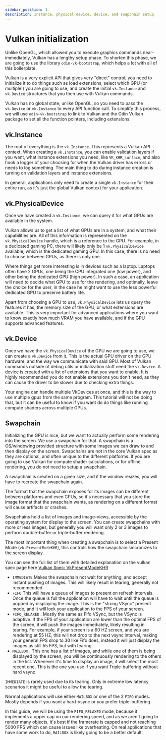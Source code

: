 ```yaml
---
sidebar_position: 1
description: Instance, physical device, device, and swapchain setup.
---
```


# Vulkan initialization

Unlike OpenGL, which allowed you to execute graphics commands near-immediately, Vulkan has a
lengthy setup phase. To shorten this phase, we are going to use the library
`odin-vk-bootstrap`, which helps a lot with all of this boilerplate.

Vulkan is a very explicit API that gives very "direct" control, you need to initialize it to do
things such as load extensions, select which GPU (or multiple!) you are going to use, and
create the initial `vk.Instance` and `vk.Device` structures that you then use with Vulkan
commands.

Vulkan has no global state, unlike OpenGL, so you need to pass the `vk.Device` or `vk.Instance`
to every API function call. To simplify this process, we will use `odin-vk-bootstrap` to link
to Vulkan and the Odin Vulkan package to set all the function pointers, including extensions.

## vk.Instance

The root of everything is the `vk.Instance`. This represents a Vulkan API context. When creating
a `vk.Instance`, you can enable validation layers if you want, what instance extensions you
need, like `VK_KHR_surface`, and also hook a logger of your choosing for when the Vulkan driver
has errors or needs to log something. The main thing to do during instance creation is turning
on validation layers and instance extensions.

In general, applications only need to create a single `vk.Instance` for their entire run, as
it's just the global Vulkan context for your application.

## vk.PhysicalDevice

Once we have created a `vk.Instance`, we can query it for what GPUs are available in the system.

Vulkan allows us to get a list of what GPUs are in a system, and what their capabilities are.
All of this information is represented on the `vk.PhysicalDevice` handle, which is a reference
to the GPU. For example, in a dedicated gaming PC, there will likely only be 1
`vk.PhysicalDevice` available, which is the dedicated gaming GPU. In this case, there is no need
to choose between GPUs, as there is only one.

Where things get more interesting is in devices such as a laptop. Laptops often have 2 GPUs,
one being the CPU integrated one (low power), and other being the dedicated GPU (high power).
In such a case, an application will need to decide what GPU to use for the rendering, and
optimally, leave the choice for the user, in the case he might want to use the less powerful
dedicated GPU to preserve battery life.

Apart from choosing a GPU to use, `vk.PhysicalDevice` lets us query the features it has, the
memory size of the GPU, or what extensions are available. This is very important for advanced
applications where you want to know exactly how much VRAM you have available, and if the GPU
supports advanced features.

## vk.Device

Once we have the `vk.PhysicalDevice` of the GPU we are going to use, we can create a
`vk.Device` from it. This is the actual GPU driver on the GPU hardware, and the way we
communicate with said GPU. Most of Vulkan commands outside of debug utils or initialization
stuff need the `vk.Device`. A device is created with a list of extensions that you want to
enable. It is highly recommended you do not enable extensions you don't need, as they can cause
the driver to be slower due to checking extra things.

Your engine can handle multiple VkDevices at once, and this is the way to use multiple gpus
from the same program. This tutorial will not be doing that, but it can be useful to know if
you want do do things like running compute shaders across multiple GPUs.

## Swapchain

Initializing the GPU is nice, but we want to actually perform some rendering into the screen.
We use a swapchain for that. A swapchain is a OS/windowing provided structure with some images
we can draw to and then display on the screen. Swapchains are not in the core Vulkan spec as
they are optional, and often unique to the different platforms. If you are going to use Vulkan
for compute shader calculations, or for offline rendering, you do not need to setup a
swapchain.

A swapchain is created on a given size, and if the window resizes, you will have to recreate
the swapchain again.

The format that the swapchain exposes for its images can be different between platforms and
even GPUs, so it's necessary that you store the image format that the swapchain wants, as
rendering on a different format will cause artifacts or crashes.

Swapchains hold a list of images and image-views, accessible by the operating system for
display to the screen. You can create swapchains with more or less images, but generally you
will want only 2 or 3 images to perform double-buffer or triple-buffer rendering.

The most important thing when creating a swapchain is to select a Present Mode
(`vk.PresentModeKHR`), this controls how the swapchain sincronizes to the screen display.

You can see the full list of them with detailed explanation on the vulkan spec page here
[Vulkan Spec: VkPresentModeKHR][]

- `IMMEDIATE` Makes the swapchain not wait for anything, and accept instant pushing of images.
  This will likely result in tearing, generally not recommended.
- `FIFO` This will have a queue of images to present on refresh intervals. Once the queue is
  full the application will have to wait until the queue is popped by displaying the image.
  This is the "strong VSync" present mode, and it will lock your application to the FPS of your
  screen.
- `FIFO_RELAXED` . Mostly the same as Fifo VSync, but the VSync is adaptive. If the FPS of your
  application are lower than the optimal FPS of the screen, it will push the images
  immediately, likely resulting in tearing. For example, if your screen is a 60 HZ screen, and
  you are rendering at 55 HZ, this will not drop to the next vsync interval, making your
  general FPS drop to 30 like Fifo does, instead it will just display the images as still 55
  FPS, but with tearing.
- `MAILBOX` . This one has a list of images, and while one of them is being displayed by the
  screen, you will be continuously rendering to the others in the list. Whenever it's time to
  display an image, it will select the most recent one. This is the one you use if you want
  Triple-buffering without hard vsync.

`IMMEDIATE` is rarely used due to its tearing. Only in extreme low latency scenarios it might
be useful to allow the tearing.

Normal applications will use either `MAILBOX` or one of the 2 `FIFO` modes. Mostly depends if
you want a hard-vsync or you prefer triple-buffering.

In this guide, we will be using the `FIFO_RELAXED` mode, because it implements a upper cap on
our rendering speed, and as we aren't going to render many objects, it's best if the framerate
is capped and not reaching 5000 FPS which can cause issues like overheating. On real
applications that have some work to do, `MAILBOX` is likely going to be a better default.

[Vulkan Spec: VkPresentModeKHR]: https://registry.khronos.org/vulkan/specs/1.3-extensions/html/chap34.html#VkPresentModeKHR
